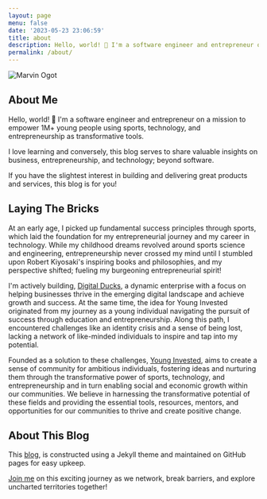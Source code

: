 ```yaml
---
layout: page
menu: false
date: '2023-05-23 23:06:59'
title: about
description: Hello, world! 👋 I'm a software engineer and entrepreneur on a mission to empower 1M+ young people using sports, technology, and entrepreneurship.
permalink: /about/
---
```

<img class="img" src="/assets/img/uploads/#" alt="Marvin Ogot">

## About Me 

Hello, world! 👋 I'm a software engineer and entrepreneur on a mission to empower 1M+ young people using sports, technology, and entrepreneurship as transformative tools.

I love learning and conversely, this blog serves to share valuable insights on business, entrepreneurship, and technology; beyond software.

If you have the slightest interest in building and delivering great products and services, this blog is for you! 

## Laying The Bricks

At an early age, I picked up fundamental success principles through sports, which laid the foundation for my entrepreneurial journey and my career in technology. While my childhood dreams revolved around sports science and engineering, entrepreneurship never crossed my mind until I stumbled upon Robert Kiyosaki's inspiring books and philosophies, and my perspective shifted; fueling my burgeoning entrepreneurial spirit!


I'm actively building, [Digital Ducks](https://www.digitalducks.co.ke), a dynamic enterprise with a focus on helping businesses thrive in the emerging digital landscape and achieve growth and success. At the same time, the idea for Young Invested originated from my journey as a young individual navigating the pursuit of success through education and entrepreneurship. Along this path, I encountered challenges like an identity crisis and a sense of being lost, lacking a network of like-minded individuals to inspire and tap into my potential.

Founded as a solution to these challenges, [Young Invested](https://www.younginvested.org), aims to create a sense of community for ambitious individuals, fostering ideas and nurturing them through the transformative power of sports, technology, and entrepreneurship and in turn enabling social and economic growth within our communities. We believe in harnessing the transformative potential of these fields and providing the essential tools, resources, mentors, and opportunities for our communities to thrive and create positive change.

## About This Blog

This [blog](/), is constructed using a Jekyll theme and maintained on GitHub pages for easy upkeep.

[Join me](/contact) on this exciting journey as we network, break barriers, and explore uncharted territories together!



